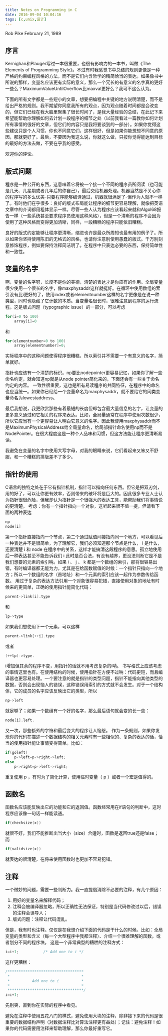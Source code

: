 ```yaml
---
title: Notes on Programming in C
date: 2016-09-04 10:04:16
tags: [c,unix,设计]
---
```

Rob Pike
February 21, 1989

## 序言
Kernighan和Plauger写过一本很重要，也很有影响力的一本书，叫做《The Elements of Programming Style》。不过有时我感觉书中总结的规则更像是一种严格的约束编程风格的方法，而不是它们内含哲学的精简恰当的表达。如果像书中所说的那样，变量名应该更有实际的意义，那么一个冗长的有意义的名字真的更好一些么？MaximumValueUntilOverflow比maxval更好么？我可不这么认为。

下面的所有文字都是一些短小的文章，想要把编程中关键的地方说明清楚，而不是给出严格的规则。我不期望你同意我所有的观点，因为观点随着时间都是会改变的，但它们已经在我大脑里聚集了很长时间了，是我大量经验的总结，在此记下来希望能帮助你理解如何去计划一段程序的细节之处（以前我看过一篇教你如何计划所有事情的很好的文章，但它们的内容只是我将要谈到的一部分）。如果你觉得这些建议只是个人习惯，你也不同意它们，这样很好，但是如果你能想想不同意的原因，那就更好了。最后，不要因为我这么说，你就这么做，只按你觉得能达到目标的最好的方法去做，不要在乎我的感受。

欢迎你的评论。

## 版式问题
程序是一种公开的东西，这意味着它将被一个接一个不同的程序员所阅读（也可能是几天、几星期或者几年后的你自己），最后交给机器处理。机器当然是不关心你的程序写的多么优美-只要程序能够编译通过，机器就很满足了-但作为人就不一样了。有时他们在乎很多：良好的版式布局能让程序的细节更容易理解，就像把英语文章中的介词都用粗体显示一样。尽管一些人认为程序应该看起来就和Algol68报告一样（一些系统甚至要求程序员使用这种风格），但是一个清晰的程序不会因为使用了这种风格而变得更加清晰，同样，一段糟糕的程序只能依旧糟糕。

良好的版式约定能够让程序更清晰，缩进也许是最众所周知也最有用的例子了。所以如果你坚持使用陈旧的无格式的风格，也请你注意别使用愚蠢的版式。千万别刻意修饰程序，例如要保持注释简洁明了。在程序中只表达必要的东西，保持简单性和一致性。

## 变量的名字
啊，变量的名字呀，长度不是你的美德，清楚的表达才是你应有的作用。全局变量很少使用一个很长的名字，像maxphysaddr这样就挺好。在循环中使用数组的索引没有比i更好的了，使用index或者elementnumber这样的名字更像是在说一种类型，同时也隐藏了它计数的本质。当变量名很长时，很难注意到程序的运行流程。这是版式问题（typographic issue）的一部分，可以考虑
```c
for(i=0 to 100)
    array[i]=0
```
和
```c
for(elementnumber=0 to 100)
    array[elementnumber]=0;
```

实际程序中的这种问题使得程序很糟糕，所以索引并不需要一个有意义的名字，简单就好。

指针也应该有一个清楚的标识。np要比nodepointer更容易记忆，如果你了解一些命名约定，就会知道np就是从node pointer简化来的，下面还会有一些关于命名约定的内容。
一致性很重要，这也是所有易读程序的共同特征，在程序中的命名也应当统一。如果你已经给一个变量命名为maxphysaddr，就不要给它的同类变量命名为lowestaddress。

最后我想说，我更欣赏那些有着最短的长度但却包含最大量信息的名字，让变量的更多意义通过和它相关的程序来表达。比如，全局量通常在程序中使用次数很少，所以它应当有一个更容易让人明白它意义的名字。因此我使用maxphysaddr而不是MaximumPhysicalAddress给全局量命名，给局部指针命名使用np而不是NodePointer。在很大程度这是一种个人品味和习惯，但这方法能让程序更清晰易读。 

我避免在变量的名字中使用大写字母，对我的眼睛来说，它们看起来又笨又不舒服，和一个糟糕的排版差不了多少。

## 指针的使用
C语言的独特之处在于它有指针机制，指针可以指向任何东西。但它是把双刃剑，用的好了，可以让你更有效率，否则带来的破坏将是巨大的。因此很多专业人士认为指针很很危险，但我却认为指针是一个很强大的表达工具，能帮助我们将事情说的更清楚。
考虑：你有一个指针指向一个对象，这听起来很不值一提，但请看下面的两种表达
```c
np
node[i]
```
第一个指针直接指向一个节点，第二个通过赋值间接指向同一个地方，可以看见后一种表达并不是很简单，为了理解它，我们必须知道那个节点是什么， i 是什么，还要清楚 i 和 node 在程序中的关系，这样才能搞清这段程序的意思。孤立地使用后一种表达甚至不能告诉我们 i 此时是否合法，有没有越界，更没法判断它是不是我们想要的元素的索引呐。如果 i 、 j 、 k 都是一个数组的索引，那将很容易出错，有时编译器都无能为力，尤其是在给函数赋值的时候：一个指针只指向一个地方；所以一个数组的名字（首地址）和一个元素的索引应该一起作为参数传给函数。
       用过于复杂的表达方法引用一个对象很容易犯错，直接使用对象的地址有时候来的更简单，正确的使用指针能简化代码：
```c
parent->link[i].type
```
和
```c
lp->type
```
 
如果我们想使用下一个元素，可以这样
```c
parent->link[++i].type
```
或者
```c
(++lp)->type.
```

i增加但其余的程序不变，用指针的话就不用考虑复杂的i呐。
书写格式上应该考虑的事情这里也有。在使用结构的时候，使用指针在方便不过呐：代码更短，而且编译器也更容易处理。一个要注意的就是指针的类型问题，指针不能指向其他类型的数据，否则会出现恼人的错误，这种错误用索引的方式就不会发生。对于一个结构体，它的成员的名字应该反映出它的类型，所以
```c
np->left
```
就足够了；如果一个数组有一个好的名字，那么最后语句就会变的长一些：
```c
node[i].left.
```
又一次，那些额外的字符和最后变大的程序让人恼怒。
作为一条规则，如果你发现你的代码在描述一个数据结构的相关元素时有一些相似的、复杂的表达的话，恰当的使用指针能让事情变得简单。比如：
```c
if(goleft)
    p->left=p->right->left;
else
    p->right=p->left->right;
```

重复使用 p ，有时为了简化计算，使用临时变量（ p ）或者一个宏是值得的。

## 函数名
函数名应该能反映出它的功能和它的返回值。函数经常用在if语句的判断中，这时程序应该像一句话一样能读通。
```c
if(checksize(x))
```
就很不好，我们不能推断出当大小（size）合适时，函数是返回true还是false；而
```c
if(validsize(x))
```

就表达的很清楚，在将来使用函数时也更加不容易犯错。

## 注释 
一个微妙的问题，需要一些判断力。我一直提倡消除不必要的注释，有几个原因：
1. 用好的变量名来解释代码；
2. 注释会被编译器忽略，所以正确性无法保证，特别是当代码修改过以后，错误的注释会误导人；
3. 版式问题：注释让代码混乱。

但是，我有时也注释。仅仅是在我想介绍下面的代码是干什么的时候。比如：全局变量的类型和含义（每一个大型程序中我都注释）、介绍一个很难理解的函数，或者划分不同的程序块。
这是一个非常典型的糟糕的注释方式：
```c
i=i+1;           /* Add one to i */
```

这样更糟糕：
```c
/**********************************
 *                                *
 *          Add one to i          *
 *                                *
 **********************************/
i=i+1;
```

先别笑，直到你在实际的程序中看见。

避免在注释中使用五花八门的样式，避免使用大块的注释，除非接下来的代码是很重要的数据结构声明（对数据注释比对算法注释更有益处）；记住：避免注释！如果你的代码需要用注释来帮助理解，那么你最好重写它。